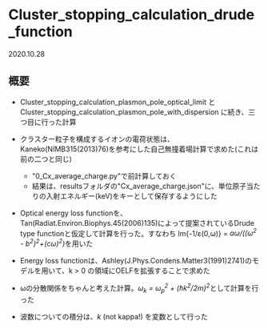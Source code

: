 # Cluster_stopping_calculation_drude_function

2020.10.28

## 概要

- Cluster_stopping_calculation_plasmon_pole_optical_limit と Cluster_stopping_calculation_plasmon_pole_with_dispersion に続き、三つ目に行った計算

- クラスター粒子を構成するイオンの電荷状態は、Kaneko(NIMB315(2013)76)を参考にした自己無撞着場計算で求めた(これは前の二つと同じ)
  - "0_Cx_average_charge.py"で前計算しておく
  - 結果は、resultsフォルダの"Cx_average_charge.json"に、単位原子当たりの入射エネルギー(keV)をキーとして保存するようにした

- Optical energy loss functionを、 Tan(Radiat.Environ.Biophys.45(2006)135)によって提案されているDrude type functionと仮定して計算を行った。すなわち Im{-1/ε(0,ω)} = <i>aω/((ω<sup>2</sup> - b<sup>2</sup>)<sup>2</sup>+(cω)<sup>2</sup>)</i>を用いた

- Energy loss functionは、Ashley(J.Phys.Condens.Matter3(1991)2741)のモデルを用いて、k > 0 の領域にOELFを拡張することで求めた

- ωの分散関係をちゃんと考えた計算。<i>ω<sub>k</sub> = ω<sub>p</sub><sup>2</sup> + (ℏk<sup>2</sup>/2m)<sup>2</sup></i>として計算を行った

- 波数についての積分は、<i>k</i> (not kappa!) を変数として行った
